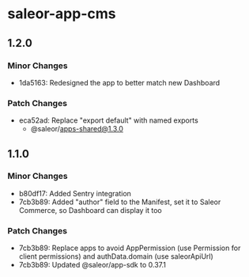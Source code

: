 # saleor-app-cms

## 1.2.0

### Minor Changes

- 1da5163: Redesigned the app to better match new Dashboard

### Patch Changes

- eca52ad: Replace "export default" with named exports
  - @saleor/apps-shared@1.3.0

## 1.1.0

### Minor Changes

- b80df17: Added Sentry integration
- 7cb3b89: Added "author" field to the Manifest, set it to Saleor Commerce, so Dashboard can display it too

### Patch Changes

- 7cb3b89: Replace apps to avoid AppPermission (use Permission for client permissions) and authData.domain (use saleorApiUrl)
- 7cb3b89: Updated @saleor/app-sdk to 0.37.1

